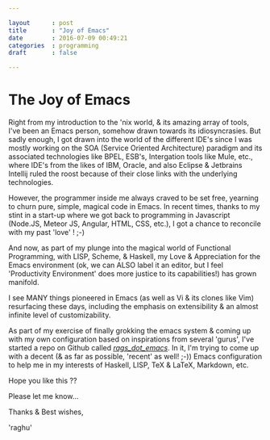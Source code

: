 ```yaml
---

layout		: post
title		: "Joy of Emacs"
date		: 2016-07-09 00:49:21
categories	: programming
draft		: false

---
```


# The Joy of Emacs

Right from my introduction to the 'nix world, & its amazing array of tools, I've been an Emacs person, somehow drawn towards its idiosyncrasies. But sadly enough, I got drawn into the world of the different IDE's since I was mostly working on the SOA (Service Oriented Architecture) paradigm and its associated technologies like BPEL, ESB's, Intergation tools like Mule, etc., where IDE's from the likes of IBM, Oracle, and also Eclipse & Jetbrains Intellij ruled the roost because of their close links with the underlying technologies.

However, the programmer inside me always craved to be set free, yearning to churn pure, simple, magical code in Emacs. In recent times, thanks to my stint in a start-up where we got back to programming in Javascript (Node.JS, Meteor JS, Angular, HTML, CSS, etc.), I got a chance to reconcile with my past 'love' ! ;-)

And now, as part of my plunge into the magical world of Functional Programming, with LISP, Scheme, & Haskell, my Love & Appreciation for the Emacs environment (ok, we can ALSO label it an editor, but I feel 'Productivity Environment' does more justice to its capabilities!) has grown manifold.

I see MANY things pioneered in Emacs (as well as Vi & its clones like Vim) resurfacing these days, including the emphasis on extensibility & an almost infinite level of customizability.

As part of my exercise of finally grokking the emacs system & coming up with my own configuration based on inspirations from several 'gurus', I've started a repo on Github called [_rags\_dot\_emacs_](https://github.com/raghuugare/rags_dot_emacs). In it, I'm trying to come up with a decent (& as far as possible, 'recent' as well! ;-)) Emacs configuration to help me in my interests of Haskell, LISP, TeX & LaTeX, Markdown, etc.

Hope you like this ??

Please let me know...

Thanks & Best wishes,

'raghu'
